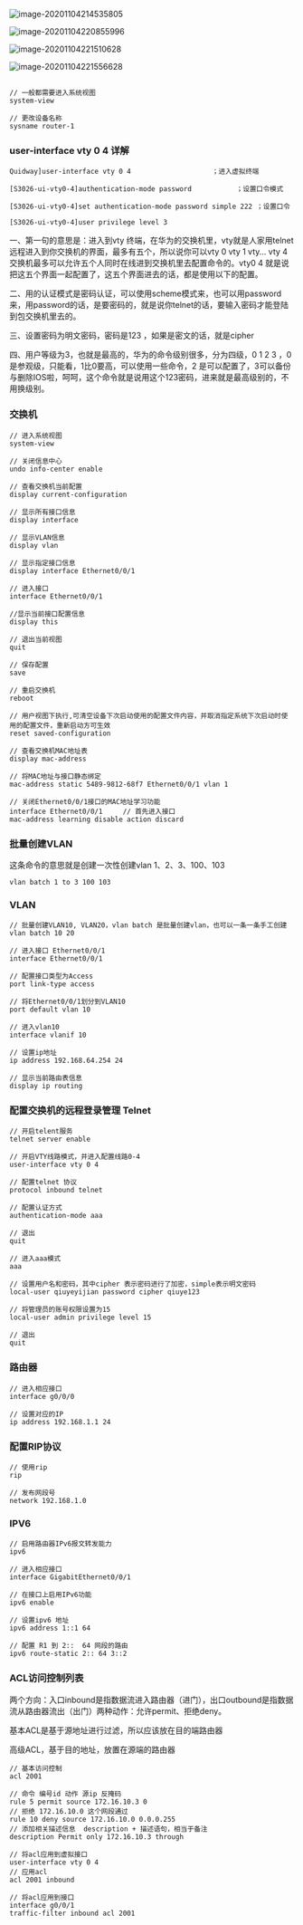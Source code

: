 





![image-20201104214535805](assets/Untitled/image-20201104214535805.png)

![image-20201104220855996](assets/Untitled/image-20201104220855996.png)

![image-20201104221510628](assets/Untitled/image-20201104221510628.png)





![image-20201104221556628](assets/Untitled/image-20201104221556628.png)

```

// 一般都需要进入系统视图
system-view

// 更改设备名称
sysname router-1

```





### user-interface vty 0 4 详解

  

```
Quidway]user-interface vty 0 4                    ；进入虚拟终端

[S3026-ui-vty0-4]authentication-mode password           ；设置口令模式

[S3026-ui-vty0-4]set authentication-mode password simple 222 ；设置口令

[S3026-ui-vty0-4]user privilege level 3  
```




一、第一句的意思是：进入到vty 终端，在华为的交换机里，vty就是人家用telnet远程进入到你交换机的界面，最多有五个，所以说你可以vty 0  vty 1 vty... vty 4交换机最多可以允许五个人同时在线进到交换机里去配置命令的。vty0 4 就是说把这五个界面一起配置了，这五个界面进去的话，都是使用以下的配置。

二、用的认证模式是密码认证，可以使用scheme模式来，也可以用password来，用password的话，是要密码的，就是说你telnet的话，要输入密码才能登陆到包交换机里去的。

三、设置密码为明文密码，密码是123 ，如果是密文的话，就是cipher

四、用户等级为3，也就是最高的，华为的命令级别很多，分为四级，0 1 2 3 ，0是参观级，只能看，1比0要高，可以使用一些命令，2 是可以配置了，3可以备份与删除IOS啦，呵呵，这个命令就是说用这个123密码，进来就是最高级别的，不用换级别。







### 交换机

```
// 进入系统视图
system-view

// 关闭信息中心
undo info-center enable

// 查看交换机当前配置
display current-configuration

// 显示所有接口信息
display interface

// 显示VLAN信息
display vlan

// 显示指定接口信息
display interface Ethernet0/0/1

// 进入接口
interface Ethernet0/0/1

//显示当前接口配置信息
display this

// 退出当前视图
quit

// 保存配置
save

// 重启交换机
reboot

// 用户视图下执行,可清空设备下次启动使用的配置文件内容，并取消指定系统下次启动时使用的配置文件，重新启动方可生效
reset saved-configuration

```



```
// 查看交换机MAC地址表
display mac-address

// 将MAC地址与接口静态绑定
mac-address static 5489-9812-68f7 Ethernet0/0/1 vlan 1

// 关闭Ethernet0/0/1接口的MAC地址学习功能
interface Ethernet0/0/1		// 首先进入接口
mac-address learning disable action discard
```





### 批量创建VLAN

这条命令的意思就是创建一次性创建vlan 1、2、3、100、103

```
vlan batch 1 to 3 100 103
```



### VLAN

```
// 批量创建VLAN10, VLAN20，vlan batch 是批量创建vlan，也可以一条一条手工创建
vlan batch 10 20

// 进入接口 Ethernet0/0/1
interface Ethernet0/0/1

// 配置接口类型为Access
port link-type access

// 将Ethernet0/0/1划分到VLAN10
port default vlan 10

// 进入vlan10
interface vlanif 10

// 设置ip地址
ip address 192.168.64.254 24

// 显示当前路由表信息
display ip routing

```





### 配置交换机的远程登录管理 Telnet

```
// 开启telent服务
telnet server enable

// 开启VTY线路模式，并进入配置线路0-4
user-interface vty 0 4

// 配置telnet 协议
protocol inbound telnet

// 配置认证方式
authentication-mode aaa

// 退出
quit

// 进入aaa模式
aaa

// 设置用户名和密码，其中cipher 表示密码进行了加密，simple表示明文密码
local-user qiuyeyijian password cipher qiuye123

// 将管理员的账号权限设置为15
local-user admin privilege level 15

// 退出
quit

```



### 路由器

```
// 进入相应接口
interface g0/0/0

// 设置对应的IP
ip address 192.168.1.1 24

```



### 配置RIP协议

```
// 使用rip
rip

// 发布网段号
network 192.168.1.0
```





### IPV6

```
// 启用路由器IPv6报文转发能力
ipv6

// 进入相应接口
interface GigabitEthernet0/0/1

// 在接口上启用IPv6功能
ipv6 enable

// 设置ipv6 地址
ipv6 address 1::1 64

// 配置 R1 到 2::  64 网段的路由
ipv6 route-static 2:: 64 3::2

```



### ACL访问控制列表

两个方向：入口inbound是指数据流进入路由器（进门），出口outbound是指数据流从路由器流出（出门）两种动作：允许permit、拒绝deny。

基本ACL是基于源地址进行过滤，所以应该放在目的端路由器

高级ACL，基于目的地址，放置在源端的路由器

```
// 基本访问控制
acl 2001

// 命令 编号id 动作 源ip 反掩码
rule 5 permit source 172.16.10.3 0
// 拒绝 172.16.10.0 这个网段通过
rule 10 deny source 172.16.10.0 0.0.0.255
// 添加相关描述信息  description + 描述语句，相当于备注
description Permit only 172.16.10.3 through

// 将acl应用到虚拟接口
user-interface vty 0 4
// 应用acl
acl 2001 inbound

// 将acl应用到接口
interface g0/0/1
traffic-filter inbound acl 2001


```

